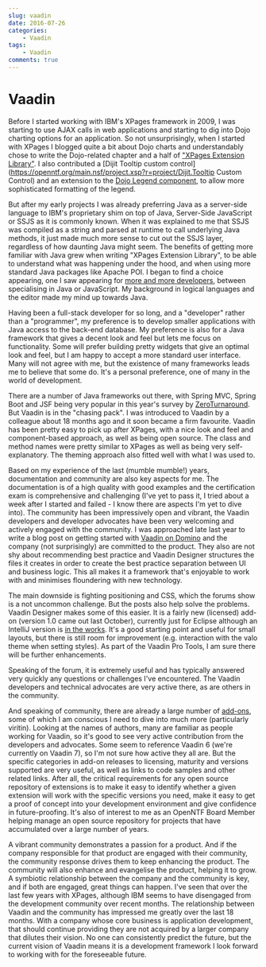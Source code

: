 ```yaml
---
slug: vaadin
date: 2016-07-26
categories:
    - Vaadin
tags: 
    - Vaadin
comments: true
---
```

# Vaadin

Before I started working with IBM's XPages framework in 2009, I was starting to use AJAX calls in web applications and starting to dig into Dojo charting options for an application. So not unsurprisingly, when I started with XPages I blogged quite a bit about Dojo charts and understandably chose to write the Dojo-related chapter and a half of ["XPages Extension Library"](https://www.amazon.co.uk/XPages-Extension-Library-Step-step/dp/0132901811). I also contributed a [Dijit Tooltip custom control](https://openntf.org/main.nsf/project.xsp?r=project/Dijit.Tooltip Custom Control) and an extension to the [Dojo Legend component](https://openntf.org/main.nsf/project.xsp?r=project/Dojox.Charting%20Legend%20Extension), to allow more sophisticated formatting of the legend.

<!-- more -->

But after my early projects I was already preferring Java as a server-side language to IBM's proprietary shim on top of Java, Server-Side JavaScript or SSJS as it is commonly known. When it was explained to me that SSJS was compiled as a string and parsed at runtime to call underlying Java methods, it just made much more sense to cut out the SSJS layer, regardless of how daunting Java might seem. The benefits of getting more familiar with Java grew when writing "XPages Extension Library", to be able to understand what was happening under the hood, and when using more standard Java packages like Apache POI. I began to find a choice appearing, one I saw appearing for [more and more developers](http://www.intec.co.uk/back-end-developers-are-from-mars-front-end-developer-are-from-venus/), between specialising in Java or JavaScript. My background in logical languages and the editor made my mind up towards Java.

Having been a full-stack developer for so long, and a "developer" rather than a "programmer", my preference is to develop smaller applications with Java access to the back-end database. My preference is also for a Java framework that gives a decent look and feel but lets me focus on functionality. Some will prefer building pretty widgets that give an optimal look and feel, but I am happy to accept a more standard user interface. Many will not agree with me, but the existence of many frameworks leads me to believe that some do. It's a personal preference, one of many in the world of development.

There are a number of Java frameworks out there, with Spring MVC, Spring Boot and JSF being very popular in this year's survey by [ZeroTurnaround](http://zeroturnaround.com/rebellabs/java-tools-and-technologies-landscape-2016/). But Vaadin is in the "chasing pack". I was introduced to Vaadin by a colleague about 18 months ago and it soon became a firm favourite. Vaadin has been pretty easy to pick up after XPages, with a nice look and feel and component-based approach, as well as being open source. The class and method names were pretty similar to XPages as well as being very self-explanatory. The theming approach also fitted well with what I was used to.

Based on my experience of the last (mumble mumble!) years, documentation and community are also key aspects for me. The documentation is of a high quality with good examples and the certification exam is comprehensive and challenging (I've yet to pass it, I tried about a week after I started and failed - I know there are aspects I'm yet to dive into). The community has been impressively open and vibrant, the Vaadin developers and developer advocates have been very welcoming and actively engaged with the community. I was approached late last year to write a blog post on getting started with [Vaadin on Domino](https://vaadin.com/blog/-/blogs/designing-your-vaadin-based-domino-applications) and the company (not surprisingly) are committed to the product. They also are not shy about recommending best practice and Vaadin Designer structures the files it creates in order to create the best practice separation between UI and business logic. This all makes it a framework that's enjoyable to work with and minimises floundering with new technology.

The main downside is fighting positioning and CSS, which the forums show is a not uncommon challenge. But the posts also help solve the problems. Vaadin Designer makes some of this easier. It is a fairly new (licensed) add-on (version 1.0 came out last October), currently just for Eclipse although an IntelliJ version is [in the works](https://vaadin.com/blog/-/blogs/vaadin-designer-1-0-has-arrived#klyd_message_11334346). It's a good starting point and useful for small layouts, but there is still room for improvement (e.g. interaction with the valo theme when setting styles). As part of the Vaadin Pro Tools, I am sure there will be further enhancements.

Speaking of the forum, it is extremely useful and has typically answered very quickly any questions or challenges I've encountered. The Vaadin developers and technical advocates are very active there, as are others in the community.

And speaking of community, there are already a large number of [add-ons](https://vaadin.com/blog/-/blogs/designing-your-vaadin-based-domino-applications), some of which I am conscious I need to dive into much more (particularly viritin). Looking at the names of authors, many are familiar as people working for Vaadin, so it's good to see very active contribution from the developers and advocates. Some seem to reference Vaadin 6 (we're currently on Vaadin 7), so I'm not sure how active they all are. But the specific categories in add-on releases to licensing, maturity and versions supported are very useful, as well as links to code samples and other related links. After all, the critical requirements for any open source repository of extensions is to make it easy to identify whether a given extension will work with the specific versions you need, make it easy to get a proof of concept into your development environment and give confidence in future-proofing. It's also of interest to me as an OpenNTF Board Member helping manage an open source repository for projects that have accumulated over a large number of years.

A vibrant community demonstrates a passion for a product. And if the company responsible for that product are engaged with their community, the community response drives them to keep enhancing the product. The community will also enhance and evangelise the product, helping it to grow. A symbiotic relationship between the company and the community is key, and if both are engaged, great things can happen. I've seen that over the last few years with XPages, although IBM seems to have disengaged from the development community over recent months. The relationship between Vaadin and the community has impressed me greatly over the last 18 months. With a company whose core business is application development, that should continue providing they are not acquired by a larger company that dilutes their vision. No one can consistently predict the future, but the current vision of Vaadin means it is a development framework I look forward to working with for the foreseeable future.